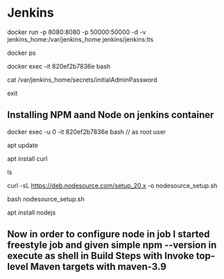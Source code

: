 # Jenkins

 docker run -p 8080:8080 -p 50000:50000 -d -v jenkins_home:/var/jenkins_home jenkins/jenkins:lts

 docker ps

 docker exec -it 820ef2b7836e bash

 cat /var/jenkins_home/secrets/initialAdminPassword

 exit
## Installing NPM aand Node on jenkins container

docker exec -u 0 -it 820ef2b7836e bash // as root user

apt update

apt install curl

ls

curl -sL https://deb.nodesource.com/setup_20.x -o nodesource_setup.sh

bash nodesource_setup.sh

apt install nodejs

## Now in order to configure node in job I started freestyle job and given simple npm --version in execute as shell in Build Steps with Invoke top-level Maven targets with maven-3.9
